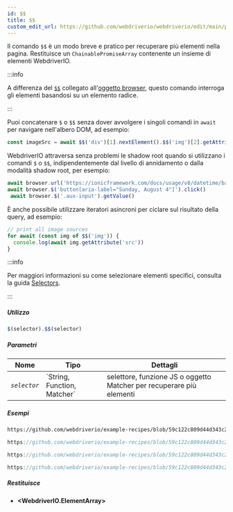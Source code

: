 ```yaml
---
id: $$
title: $$
custom_edit_url: https://github.com/webdriverio/webdriverio/edit/main/packages/webdriverio/src/commands/element/$$.ts
---
```


Il comando `$$` è un modo breve e pratico per recuperare più elementi nella pagina.
Restituisce un `ChainablePromiseArray` contenente un insieme di elementi WebdriverIO.

:::info

A differenza del [`$$`](/docs/api/browser/$$) collegato all'[oggetto browser](/docs/api/browser),
questo comando interroga gli elementi basandosi su un elemento radice.

:::

Puoi concatenare `$` o `$$` senza dover avvolgere i singoli comandi in `await` per navigare
nell'albero DOM, ad esempio:

```js
const imageSrc = await $$('div')[1].nextElement().$$('img')[2].getAttribute('src')
```

WebdriverIO attraversa senza problemi le shadow root quando si utilizzano i comandi `$` o `$$`, indipendentemente dal livello di annidamento o
dalla modalità shadow root, per esempio:

```js
await browser.url('https://ionicframework.com/docs/usage/v8/datetime/basic/demo.html?ionic:mode=md')
await browser.$('button[aria-label="Sunday, August 4"]').click()
 await browser.$('.aux-input').getValue()
```

È anche possibile utilizzare iteratori asincroni per ciclare sul risultato della query, ad esempio:

```js
// print all image sources
for await (const img of $$('img')) {
  console.log(await img.getAttribute('src'))
}
```

:::info

Per maggiori informazioni su come selezionare elementi specifici, consulta la guida [Selectors](/docs/selectors).

:::

##### Utilizzo

```js
$(selector).$$(selector)
```

##### Parametri

<table>
  <thead>
    <tr>
      <th>Nome</th><th>Tipo</th><th>Dettagli</th>
    </tr>
  </thead>
  <tbody>
    <tr>
      <td><code><var>selector</var></code></td>
      <td>`String, Function, Matcher`</td>
      <td>selettore, funzione JS o oggetto Matcher per recuperare più elementi</td>
    </tr>
  </tbody>
</table>

##### Esempi

```html reference title="example.html" useHTTPS
https://github.com/webdriverio/example-recipes/blob/59c122c809d44d343c231bde2af7e8456c8f086c/queryElements/example.html
```

```js reference title="multipleElements.js" useHTTPS
https://github.com/webdriverio/example-recipes/blob/59c122c809d44d343c231bde2af7e8456c8f086c/queryElements/multipleElements.js#L6-L7
```

```js reference title="multipleElements.js" useHTTPS
https://github.com/webdriverio/example-recipes/blob/59c122c809d44d343c231bde2af7e8456c8f086c/queryElements/multipleElements.js#L15-L24
```

```js reference title="multipleElements.js" useHTTPS
https://github.com/webdriverio/example-recipes/blob/59c122c809d44d343c231bde2af7e8456c8f086c/queryElements/multipleElements.js#L32-L39
```

##### Restituisce

- **&lt;WebdriverIO.ElementArray&gt;**